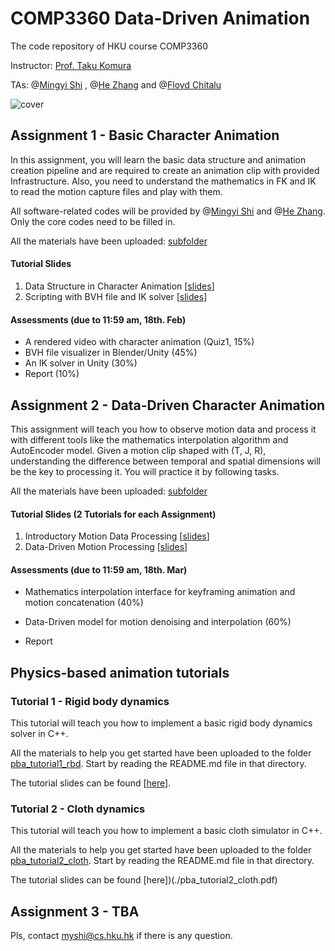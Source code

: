 # COMP3360 Data-Driven Animation
The code repository of HKU course COMP3360

Instructor: [Prof. Taku Komura](https://www.cs.hku.hk/index.php/people/academic-staff/taku)

TAs: @[Mingyi Shi](https://rubbly.cn) , @[He Zhang](https://cghezhang.github.io) and @[Floyd Chitalu](https://github.com/chitalu)

![cover](https://user-images.githubusercontent.com/7709951/150430601-470046fb-7370-48cb-8ee5-af8765b6f064.png)

## Assignment 1 - Basic Character Animation

In this assignment, you will learn the basic data structure and animation creation pipeline and are required to create an animation clip with provided Infrastructure. Also, you need to understand the mathematics in FK and IK to read the motion capture files and play with them.

All software-related codes will be provided by @[Mingyi Shi](https://rubbly.cn) and @[He Zhang](https://cghezhang.github.io). Only the core codes need to be filled in.

All the materials have been uploaded: [subfolder](./assignment_1)

#### Tutorial Slides

1. Data Structure in Character Animation [[slides](./tutorial1_data_structure.pdf)]
2. Scripting with BVH file and IK solver [[slides](./tutorial2_scripting.pdf)]

#### Assessments (due to 11:59 am, 18th. Feb)

* A rendered video with character animation (Quiz1, 15%)
* BVH file visualizer in Blender/Unity (45%)
* An IK solver in Unity (30%)
* Report (10%)



## Assignment 2 - Data-Driven Character Animation

This assignment will teach you how to observe motion data and process it with different tools like the mathematics interpolation algorithm and AutoEncoder model. Given a motion clip shaped with (T, J, R), understanding the difference between temporal and spatial dimensions will be the key to processing it. You will practice it by following tasks.

All the materials have been uploaded: [subfolder](./assignment_2)

#### Tutorial Slides (2 Tutorials for each Assignment)

1. Introductory Motion Data Processing [[slides](../tutorial3_motion_processing.pdf)]
2. Data-Driven Motion Processing [[slides](../tutorial4_data_driven_motion_processing.pdf)]

#### Assessments (due to 11:59 am, 18th. Mar)

- Mathematics interpolation interface for keyframing animation and motion concatenation (40%)

- Data-Driven model for motion denoising and interpolation (60%)

- Report

## Physics-based animation tutorials

### Tutorial 1 - Rigid body dynamics

This tutorial will teach you how to implement a basic rigid body dynamics solver in C++. 

All the materials to help you get started have been uploaded to the folder [pba_tutorial1_rbd](./pba_tutorial1_rbd). Start by reading the README.md file in that directory.

The tutorial slides can be found [[here](./pba_tutorial1_rbd.pdf)].

### Tutorial 2 - Cloth dynamics

This tutorial will teach you how to implement a basic cloth simulator in C++. 

All the materials to help you get started have been uploaded to the folder [pba_tutorial2_cloth](./pba_tutorial2_cloth). Start by reading the README.md file in that directory.

The tutorial slides can be found [here])(./pba_tutorial2_cloth.pdf) 

## Assignment 3 - TBA






Pls, contact myshi@cs.hku.hk if there is any question.

